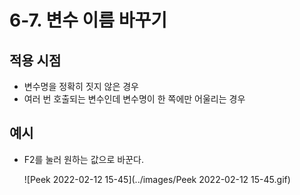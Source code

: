 # 6-7. 변수 이름 바꾸기



## 적용 시점 

- 변수명을 정확히 짓지 않은 경우
- 여러 번 호출되는 변수인데 변수명이 한 쪽에만 어울리는 경우



## 예시

- F2를 눌러 원하는 값으로 바꾼다.

  ![Peek 2022-02-12 15-45](../images/Peek 2022-02-12 15-45.gif)



